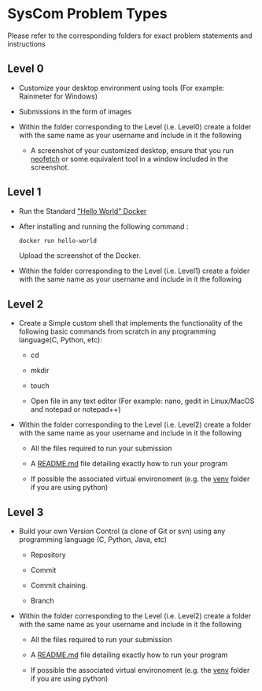 # SysCom Problem Types
Please refer to the corresponding folders for exact problem statements and instructions

## Level 0
- Customize your desktop environment using tools (For example: Rainmeter for Windows)
  
- Submissions in the form of images
  
- Within the folder corresponding to the Level (i.e. Level0) create a folder with the same name as your username and include in it the following
  + A screenshot of your customized desktop, ensure that you run [neofetch](https://github.com/dylanaraps/neofetch) or some equivalent tool in a window included in the screenshot.

## Level 1
- Run the Standard ["Hello World" Docker](https://www.geeksforgeeks.org/docker-hello-world/)
- After installing and running the following command :
  
     ```bash
   docker run hello-world
   ```
  Upload the screenshot of the Docker.
- Within the folder corresponding to the Level (i.e. Level1) create a folder with the same name as your username and include in it the following

## Level 2
- Create a Simple custom shell that implements the functionality of the following basic commands from scratch in any programming language(C, Python, etc):
  
  + cd
    
  + mkdir
    
  + touch
    
  + Open file in any text editor (For example: nano, gedit in Linux/MacOS and notepad or notepad++)
    
- Within the folder corresponding to the Level (i.e. Level2) create a folder with the same name as your username and include in it the following
  
  + All the files required to run your submission
    
  + A [README.md](https://docs.github.com/en/get-started/writing-on-github/getting-started-with-writing-and-formatting-on-github/quickstart-for-writing-on-github) file detailing exactly how to run your program
  + If possible the associated virtual environoment (e.g. the [venv](https://docs.python.org/3/library/venv.html) folder if you are using python)

## Level 3
- Build your own Version Control (a clone of Git or svn) using any programming language (C, Python, Java, etc)
  
  + Repository
    
  + Commit
    
  + Commit chaining.
    
  + Branch
    
- Within the folder corresponding to the Level (i.e. Level2) create a folder with the same name as your username and include in it the following
  
  + All the files required to run your submission
       
  + A [README.md](https://docs.github.com/en/get-started/writing-on-github/getting-started-with-writing-and-formatting-on-github/quickstart-for-writing-on-github) file detailing exactly how to run your program
    
  + If possible the associated virtual environoment (e.g. the [venv](https://docs.python.org/3/library/venv.html) folder if you are using python)

